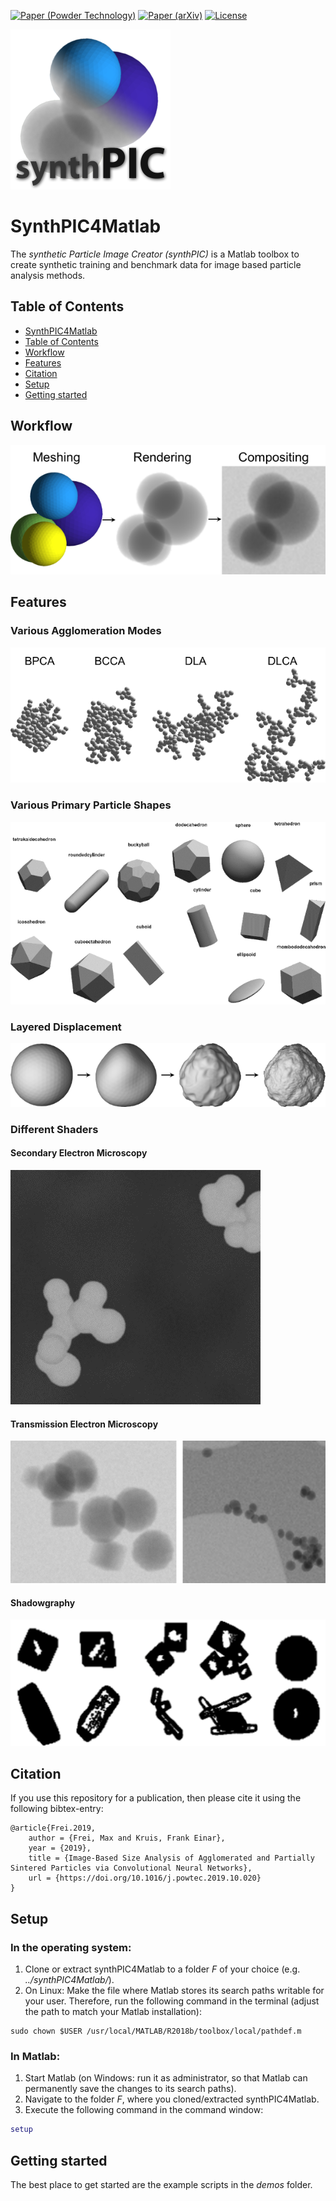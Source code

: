 [![Paper (Powder Technology)](https://img.shields.io/badge/DOI-10.1016/j.powtec.2019.10.020-blue.svg)](https://doi.org/10.1016/j.powtec.2019.10.020)
[![Paper (arXiv)](https://img.shields.io/badge/arXiv-1907.05112-b31b1b.svg)](https://arxiv.org/abs/1907.05112)
[![License](https://img.shields.io/github/license/maxfrei750/synthPIC4Matlab.svg)](https://github.com/maxfrei750/synthPIC4Matlab/blob/master/LICENSE) 

![Logo](./assets/logo.png)

# SynthPIC4Matlab
The *synthetic Particle Image Creator (synthPIC)* is a Matlab toolbox to create synthetic training and benchmark data for image based particle analysis methods.

## Table of Contents
   * [SynthPIC4Matlab](#synthpic4matlab)
   * [Table of Contents](#table-of-contents)
   * [Workflow](#workflow)
   * [Features](#features)
   * [Citation](#citation)
   * [Setup](#setup)
   * [Getting started](#getting-started)

## Workflow
![Workflow](./assets/workflow.png)

## Features

### Various Agglomeration Modes
![Agglomeration Modes](./assets/agglomeration_modes.png)


### Various Primary Particle Shapes
![Primary Particle Shapes](./assets/primary_particle_shapes.png)

### Layered Displacement 
![Layered Displacement](./assets/layered_displacement.png)

### Different Shaders

#### Secondary Electron Microscopy
![Secondary Electron Microscopy](./assets/sem.png)

#### Transmission Electron Microscopy
![Transmission Electron Microscopy](./assets/tem.png)

#### Shadowgraphy
![Shadowgraphy](./assets/shadowgraphy.png)

## Citation
If you use this repository for a publication, then please cite it using the following bibtex-entry:
```
@article{Frei.2019,
    author = {Frei, Max and Kruis, Frank Einar},
    year = {2019},
    title = {Image-Based Size Analysis of Agglomerated and Partially Sintered Particles via Convolutional Neural Networks},
    url = {https://doi.org/10.1016/j.powtec.2019.10.020}
}
```


## Setup

### In the operating system:
1. Clone or extract synthPIC4Matlab to a folder *F* of your choice (e.g. *../synthPIC4Matlab/*).
2. On Linux: Make the file where Matlab stores its search paths writable for your user. Therefore, run the following command in the terminal (adjust the path to match your Matlab installation):
```
sudo chown $USER /usr/local/MATLAB/R2018b/toolbox/local/pathdef.m
```

### In Matlab:
1. Start Matlab (on Windows: run it as administrator, so that Matlab can permanently save the changes to its search paths).
2. Navigate to the folder *F*, where you cloned/extracted synthPIC4Matlab.
3. Execute the following command in the command window:
```MATLAB
setup
```

## Getting started
The best place to get started are the example scripts in the *demos* folder.
